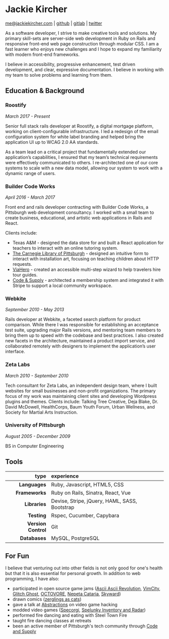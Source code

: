 Jackie Kircher
==============

me@jackiekircher.com |
[github](https://github.com/jackiekircher) |
[gitlab](https://gitlab.com/jackiekircher) |
[twitter](https://twitter.com/jackiekircher)

As a software developer, I strive to make creative tools and solutions.
My primary skill-sets are server-side web development in Ruby on Rails
and responsive front-end web page construction through modular CSS. I am
a fast learner who enjoys new challenges and I hope to expand my
familiarity with modern front-end frameworks.

I believe in accessibility, progressive enhancement, test driven development,
and clear, expressive documentation. I believe in working with my team
to solve problems and learning from them.


## Education & Background

### Roostify
*March 2017 - Present*

Senior full stack rails developer at Roostify, a digital mortgage
platform, working on client-configurable infrastructure. I led a
redesign of the email configuration system for white label branding and
helped bring the application UI up to WCAG 2.0 AA standards.

As a team lead on a critical project that fundamentally extended our
application’s capabilities, I  ensured that my team’s technical
requirements were effectively communicated to others. I re-architected
one of our core systems to scale with a new data model, allowing our
system to work with a dynamic range of users.


### Builder Code Works
*April 2016 - March 2017*

Front end and rails developer contracting with Builder Code Works, a
Pittsburgh web development consultancy. I worked with a small team to
create business, educational, and artistic web applications in Rails and
React.

Clients include:

- Texas A&M - designed the data store for and built a React application
  for teachers to interact with an online tutoring system.
- [The Carnegie Library of Pittsburgh](http://www.carnegielibrary.org/) -
  designed an intuitive form to interact with installation art, focusing
  on teaching children about HTTP requests.
- [ViaHero](https://www.viahero.com/) - created an accessible multi-step
  wizard to help travelers hire tour guides.
- [Code & Supply](https://codeandsupply.co/) - architected a membership
  system and integrated it with Stripe to support a local community
  workspace.


### Webkite
*September 2010 - May 2013*

Rails developer at Webkite, a faceted search platform for product
comparison. While there I was responsible for establishing an acceptance
test suite, upgrading major Rails versions, and mentoring team members
to bring them up to speed with the codebase and best practices. I also
created new facets in the architecture, maintained a product import
service, and collaborated remotely with designers to implement the
application’s user interface.

### Zeta Labs
*March 2010 - September 2010*

Tech consultant for Zeta Labs, an independent design team, where I built
websites for small businesses and non-profit organizations. The primary
focus of my work was maintaining client sites and developing Wordpress
plugins and themes. Clients include: Talking Tree Creative, Deja Blake,
Dr. David McDowell, HealthCorps, Baum Youth Forum, Urban Wellness, and
Society for Martial Arts Instruction.

### University of Pittsburgh
*August 2005 - December 2009*

BS in Computer Engineering


## Tools

|                type | experience                                              |
|--------------------:|:--------------------------------------------------------|
|       **Languages** | Ruby, Javascript, HTML5, CSS                            |
|      **Frameworks** | Ruby on Rails, Sinatra, React, Vue                      |
|       **Libraries** | Devise, Stripe, jQuery, HAML, SASS, Bootstrap           |
|         **Testing** | Rspec, Cucumber, Capybara                               |
| **Version Control** | Git                                                     |
|       **Databases** | MySQL, PostgreSQL                                       |


## For Fun

  I believe that venturing out into other fields is not only good for
  one's health but that it is also essential for personal growth. In addition
  to web programming, I have also:

  - participated in open source game jams ([Ascii Ascii Revolution](https://github.com/jackiekircher/AsciiAsciiRevolution), [VimCity](https://github.com/jackiekircher/VimCity), [Glitch Ghost](https://github.com/jackiekircher/glitch-ghost), [OCTOVORE](https://github.com/jackiekircher/octovore), [Nepeta Cataria](https://github.com/LindseyB/nepeta-cataria), [Skyward](https://github.com/ColourTann/gug))
  - drawn comics ([zerglings as cats](http://zerglingsascats.com))
  - gave a talk at [Abstractions](http://abstractions.io/schedule/detail.html#session-47) on video game hacking
  - modded video games ([Specorgi](https://github.com/jackiekircher/specorgi), [Spelunky Inventory and Radar](https://github.com/jackiekircher/spelunky-inventory-hack))
  - performed fire dancing and eating with Steel Town Fire
  - taught fire dancing classes at retreats
  - been an active member of Pittsburgh's tech community through [Code
    and Supply](http://www.codeandsupply.co/)
